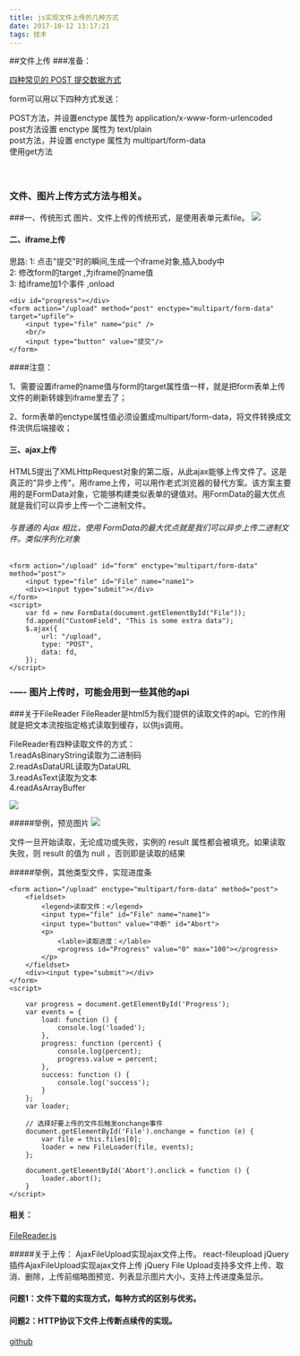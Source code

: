 ```yaml
---
title: js实现文件上传的几种方式
date: 2017-10-12 13:17:21
tags: 技术
---
```


##文件上传
###准备：

[四种常见的 POST 提交数据方式](https://imququ.com/post/four-ways-to-post-data-in-http.html)

form可以用以下四种方式发送：<br/>

POST方法，并设置enctype 属性为 application/x-www-form-urlencoded <br/>
post方法设置 enctype 属性为 text/plain<br/>
post方法，并设置 enctype 属性为 multipart/form-data<br/>
使用get方法<br/><br/><br/>


### 文件、图片上传方式方法与相关。

###一、传统形式
图片、文件上传的传统形式，是使用表单元素file。
![](./filebiaodan.png)

#### 二、iframe上传

思路:
	1: 点击"提交"时的瞬间,生成一个iframe对象,插入body中<br/>
	2: 修改form的target ,为iframe的name值<br/>
	3: 给iframe加1个事件 ,onload<br/>


```
<div id="progress"></div>
<form action="/upload" method="post" enctype="multipart/form-data" target="upfile">
    <input type="file" name="pic" />
    <br/>
    <input type="button" value="提交"/>
</form>
```


####注意：
<p>1、需要设置iframe的name值与form的target属性值一样，就是把form表单上传文件的刷新转嫁到iframe里去了；</p>
<p>2、form表单的enctype属性值必须设置成multipart/form-data，将文件转换成文件流供后端接收；</p>


#### 三、ajax上传
HTML5提出了XMLHttpRequest对象的第二版，从此ajax能够上传文件了。这是真正的"异步上传"。用iframe上传，可以用作老式浏览器的替代方案。该方案主要用的是FormData对象，它能够构建类似表单的键值对。用FormData的最大优点就是我们可以异步上传一个二进制文件。

###### 与普通的 Ajax 相比，使用 FormData的最大优点就是我们可以异步上传二进制文件。类似序列化对象

```
<form action="/upload" id="form" enctype="multipart/form-data" method="post">
    <input type="file" id="File" name="name1">
    <div><input type="submit"></div>
</form>
<script>
    var fd = new FormData(document.getElementById("File"));
    fd.append("CustomField", "This is some extra data");
    $.ajax({
        url: "/upload",
        type: "POST",
        data: fd,
    });
</script>
```


### -—- 图片上传时，可能会用到一些其他的api

###关于FileReader
FileReader是html5为我们提供的读取文件的api。它的作用就是把文本流按指定格式读取到缓存，以供js调用。

FileReader有四种读取文件的方式：<br/>
1.readAsBinaryString读取为二进制码<br/>
2.readAsDataURL读取为DataURL<br/>
3.readAsText读取为文本<br/>
4.readAsArrayBuffer<br/>

![](./doc.png)


#####举例，预览图片
![](./reader.png)

文件一旦开始读取，无论成功或失败，实例的 result 属性都会被填充。如果读取失败，则 result 的值为 null ，否则即是读取的结果


#####举例，其他类型文件，实现进度条

```
<form action="/upload" enctype="multipart/form-data" method="post">
    <fieldset>
        <legend>读取文件：</legend>
        <input type="file" id="File" name="name1">
        <input type="button" value="中断" id="Abort">
        <p>
            <lable>读取进度：</lable>
            <progress id="Progress" value="0" max="100"></progress>
        </p>
    </fieldset>
    <div><input type="submit"></div>
</form>
<script>

    var progress = document.getElementById('Progress');
    var events = {
        load: function () {
            console.log('loaded');
        },
        progress: function (percent) {
            console.log(percent);
            progress.value = percent;
        },
        success: function () {
            console.log('success');
        }
    };
    var loader;

    // 选择好要上传的文件后触发onchange事件
    document.getElementById('File').onchange = function (e) {
        var file = this.files[0];
        loader = new FileLoader(file, events);
    };

    document.getElementById('Abort').onclick = function () {
        loader.abort();
    }
</script>
```



#### 相关： 
[FileReader.js](https://github.com/bgrins/filereader.js)


#####关于上传：
AjaxFileUpload实现ajax文件上传。
react-fileupload
jQuery插件AjaxFileUpload实现ajax文件上传
jQuery File Upload支持多文件上传、取消、删除，上传前缩略图预览、列表显示图片大小，支持上传进度条显示。


#### 问题1：文件下载的实现方式，每种方式的区别与优劣。
#### 问题2：HTTP协议下文件上传断点续传的实现。


[github](https://github.com/swingboy/upload)